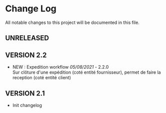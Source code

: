 # Change Log
All notable changes to this project will be documented in this file.

## UNRELEASED


## VERSION 2.2

- NEW : Expedition workflow *05/08/2021* - 2.2.0  
  Sur clôture d'une expédition (coté entité fournisseur), permet de faire la reception (coté entité client)

## VERSION 2.1

- Init changelog
